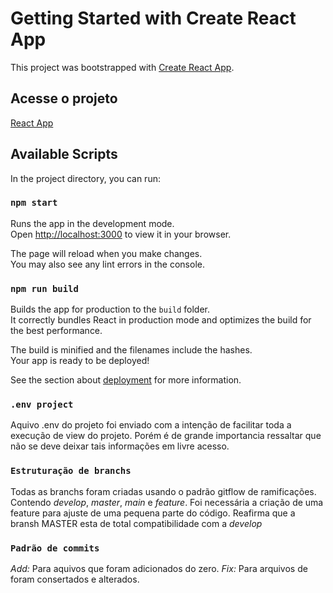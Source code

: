 # Getting Started with Create React App

This project was bootstrapped with [Create React App](https://github.com/facebook/create-react-app).

## Acesse o projeto


[React App](https://raquelalves27.github.io/book-library/)
## Available Scripts

In the project directory, you can run:

### `npm start`

Runs the app in the development mode.\
Open [http://localhost:3000](http://localhost:3000) to view it in your browser.

The page will reload when you make changes.\
You may also see any lint errors in the console.

### `npm run build`

Builds the app for production to the `build` folder.\
It correctly bundles React in production mode and optimizes the build for the best performance.

The build is minified and the filenames include the hashes.\
Your app is ready to be deployed!

See the section about [deployment](https://facebook.github.io/create-react-app/docs/deployment) for more information.

### `.env project`

Aquivo .env do projeto foi enviado com a intenção de facilitar toda a execução de view do projeto. Porém é de grande importancia ressaltar que não se deve deixar tais informações em livre acesso.

### `Estruturação de branchs`

Todas as branchs foram criadas usando o padrão gitflow de ramificações. Contendo *develop*, *master*, *main* e *feature*. Foi necessária a criação de uma feature para ajuste de uma pequena parte do código.
Reafirma que a bransh MASTER esta de total compatibilidade com a *develop*

### `Padrão de commits`
 *Add:* Para aquivos que foram adicionados do zero.
 *Fix:* Para arquivos de foram consertados e alterados.